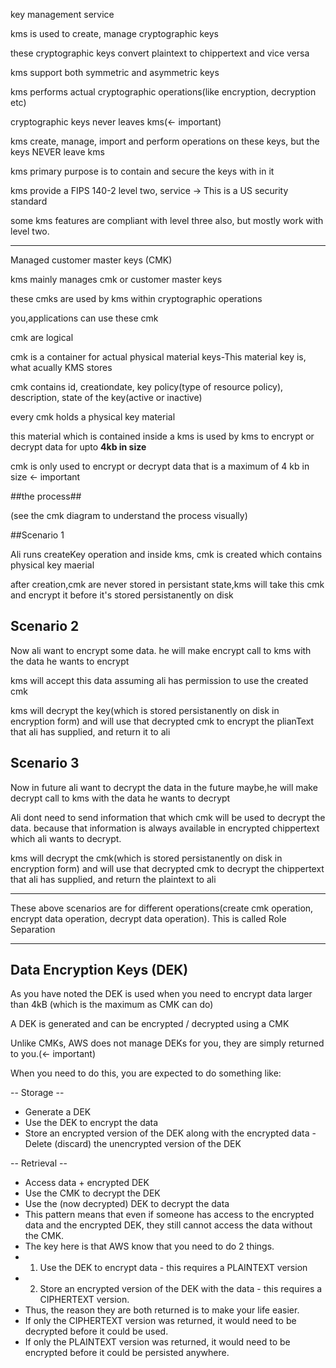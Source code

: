 key management service

kms is used to create, manage cryptographic keys

these cryptographic keys convert plaintext to chippertext and vice versa

kms support both symmetric and asymmetric keys 

kms performs actual cryptographic operations(like encryption, decryption etc)

cryptographic keys never leaves kms(<- important)

kms create, manage, import and perform operations on these keys, but the keys NEVER leave kms

kms primary purpose is to contain and secure the keys with in it

kms provide a FIPS 140-2 level two, service -> This is a US security standard

some kms features are compliant with level three also, but mostly work with level two.

----------
Managed customer master keys (CMK)

kms mainly manages cmk or customer master keys

these cmks are used by kms within cryptographic operations

you,applications can use these cmk

cmk are logical 

cmk is a container for actual physical material keys-This material key is, what acually KMS stores

cmk contains id, creationdate, key policy(type of resource policy), description, state of the key(active or inactive)

every cmk holds a physical key material

this material which is contained inside a kms is used by kms to encrypt or decrypt data for upto **4kb in size**

cmk is only used to encrypt or decrypt data that is a maximum of 4 kb in size <- important

##the process##

(see the cmk diagram to understand the process visually)

##Scenario 1

Ali runs createKey operation and inside kms, cmk is created which contains physical key maerial 

after creation,cmk are never stored in persistant state,kms will take this cmk and encrypt it before it's stored persistanently on disk

## Scenario 2

Now ali want to encrypt some data. he will make encrypt call to kms with the data he wants to encrypt

kms will accept this data assuming ali has permission to use the created cmk

kms will decrypt the key(which is stored persistanently on disk in encryption form) and will use that decrypted cmk to encrypt the plianText that ali has supplied, and return it to ali

## Scenario 3

Now in future ali want to decrypt the data in the future maybe,he will make decrypt call to kms with the data he wants to decrypt

Ali dont need to send information that which cmk will be used to decrypt the data. because that information is always available in encrypted chippertext which ali wants to decrypt.

kms will decrypt the cmk(which is stored persistanently on disk in encryption form) and will use that decrypted cmk to decrypt the chippertext that ali has supplied, and return the plaintext to ali

-----------

These above scenarios are for different operations(create cmk operation, encrypt data operation, decrypt data operation). This is called Role Separation

---------------------

## Data Encryption Keys (DEK)

As you have noted the DEK is used when you need to encrypt data larger than 4kB (which is the maximum as CMK can do)

A DEK is generated and can be encrypted / decrypted using a CMK

Unlike CMKs, AWS does not manage DEKs for you, they are simply returned to you.(<- important)

When you need to do this, you are expected to do something like:

-- Storage --

- Generate a DEK
- Use the DEK to encrypt the data
- Store an encrypted version of the DEK along with the encrypted data
-Delete (discard) the unencrypted version of the DEK

-- Retrieval --

- Access data + encrypted DEK
- Use the CMK to decrypt the DEK
- Use the (now decrypted) DEK to decrypt the data
- This pattern means that even if someone has access to the encrypted data and the encrypted DEK, they still cannot access the data without the CMK.
- The key here is that AWS know that you need to do 2 things.
- 1. Use the DEK to encrypt data - this requires a PLAINTEXT version
- 2. Store an encrypted version of the DEK with the data - this requires a CIPHERTEXT version.
- Thus, the reason they are both returned is to make your life easier.
- If only the CIPHERTEXT version was returned, it would need to be decrypted before it could be used.
- If only the PLAINTEXT version was returned, it would need to be encrypted before it could be persisted anywhere.



